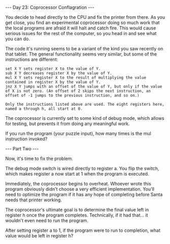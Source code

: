 --- Day 23: Coprocessor Conflagration ---

You decide to head directly to the CPU and fix the printer from there. As you
get close, you find an experimental coprocessor doing so much work that the
local programs are afraid it will halt and catch fire. This would cause serious
issues for the rest of the computer, so you head in and see what you can do.

The code it's running seems to be a variant of the kind you saw recently on that
tablet. The general functionality seems very similar, but some of the
instructions are different:

    set X Y sets register X to the value of Y.
    sub X Y decreases register X by the value of Y.
    mul X Y sets register X to the result of multiplying the value contained in register X by the value of Y.
    jnz X Y jumps with an offset of the value of Y, but only if the value of X is not zero. (An offset of 2 skips the next instruction, an offset of -1 jumps to the previous instruction, and so on.)

    Only the instructions listed above are used. The eight registers here, named a through h, all start at 0.

The coprocessor is currently set to some kind of debug mode, which allows for 
testing, but prevents it from doing any meaningful work.

If you run the program (your puzzle input), how many times is the mul 
instruction invoked?

--- Part Two ---

Now, it's time to fix the problem.

The debug mode switch is wired directly to register a. You flip the switch, 
which makes register a now start at 1 when the program is executed.

Immediately, the coprocessor begins to overheat. Whoever wrote this program 
obviously didn't choose a very efficient implementation. You'll need to optimize
the program if it has any hope of completing before Santa needs that printer
working.

The coprocessor's ultimate goal is to determine the final value left in register
h once the program completes. Technically, if it had that... it wouldn't even
need to run the program.

After setting register a to 1, if the program were to run to completion, what
value would be left in register h?
